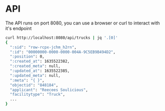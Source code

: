 # API

The API runs on port 8080, you can use a browser or curl to interact with it's endpoint

```sh
curl http://localhost:8080/api/trucks | jq '.[0]'
{
  ":sid": "row-rcpx-jchm_h2rn",
  ":id": "00000000-0000-0000-004A-9C5EB9B494D2",
  ":position": 0,
  ":created_at": 1635522382,
  ":created_meta": null,
  ":updated_at": 1635522385,
  ":updated_meta": null,
  ":meta": "{ }",
  "objectid": "848184",
  "applicant": "Reecees Soulicious",
  "facilitytype": "Truck",
  ...
}
```
